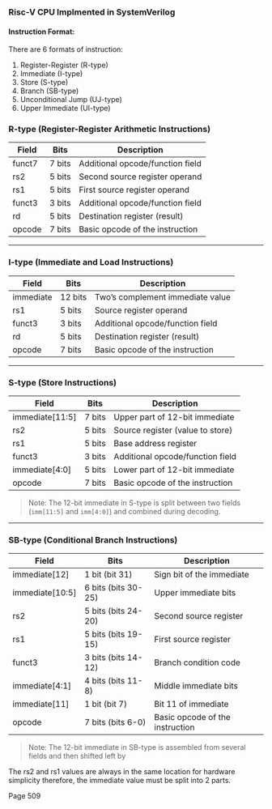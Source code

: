 ### Risc-V CPU Implmented in SystemVerilog

#### Instruction Format:
There are 6 formats of instruction:
<ol>
    <li> Register-Register (R-type)
    <li> Immediate (I-type)
    <li> Store (S-type)
    <li> Branch (SB-type)
    <li> Unconditional Jump (UJ-type)
    <li> Upper Immediate (UI-type)
</ol>

### R-type (Register-Register Arithmetic Instructions)

| Field    | Bits   | Description                        |
|----------|--------|----------------------------------|
| funct7   | 7 bits | Additional opcode/function field  |
| rs2      | 5 bits | Second source register operand    |
| rs1      | 5 bits | First source register operand     |
| funct3   | 3 bits | Additional opcode/function field  |
| rd       | 5 bits | Destination register (result)     |
| opcode   | 7 bits | Basic opcode of the instruction   |

---

### I-type (Immediate and Load Instructions)

| Field      | Bits    | Description                        |
|------------|---------|----------------------------------|
| immediate  | 12 bits | Two’s complement immediate value |
| rs1        | 5 bits  | Source register operand           |
| funct3     | 3 bits  | Additional opcode/function field  |
| rd         | 5 bits  | Destination register (result)     |
| opcode     | 7 bits  | Basic opcode of the instruction   |

---

### S-type (Store Instructions)

| Field            | Bits     | Description                         |
|------------------|----------|-----------------------------------|
| immediate[11:5]   | 7 bits   | Upper part of 12-bit immediate     |
| rs2              | 5 bits   | Source register (value to store)   |
| rs1              | 5 bits   | Base address register              |
| funct3           | 3 bits   | Additional opcode/function field   |
| immediate[4:0]    | 5 bits   | Lower part of 12-bit immediate     |
| opcode           | 7 bits   | Basic opcode of the instruction    |

> Note: The 12-bit immediate in S-type is split between two fields (`imm[11:5]` and `imm[4:0]`) and combined during decoding.

---

### SB-type (Conditional Branch Instructions)

| Field            | Bits            | Description                          |
|------------------|-----------------|------------------------------------|
| immediate[12]    | 1 bit (bit 31)   | Sign bit of the immediate           |
| immediate[10:5]  | 6 bits (bits 30-25) | Upper immediate bits             |
| rs2              | 5 bits (bits 24-20) | Second source register           |
| rs1              | 5 bits (bits 19-15) | First source register            |
| funct3           | 3 bits (bits 14-12) | Branch condition code           |
| immediate[4:1]   | 4 bits (bits 11-8)  | Middle immediate bits            |
| immediate[11]    | 1 bit (bit 7)    | Bit 11 of immediate                |
| opcode           | 7 bits (bits 6-0) | Basic opcode of the instruction   |

> Note: The 12-bit immediate in SB-type is assembled from several fields and then shifted left by 

The rs2 and rs1 values are always in the same location for hardware simplicity therefore, the immediate value must be split into 2 parts.

Page 509
